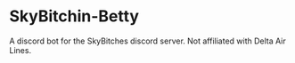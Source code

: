 # SkyBitchin-Betty
A discord bot for the SkyBitches discord server. Not affiliated with Delta Air Lines.
